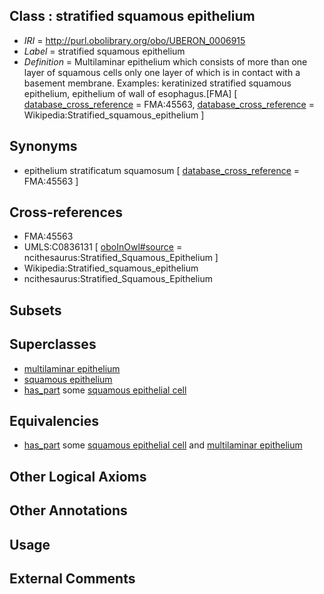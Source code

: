 
## Class : stratified squamous epithelium

 * *IRI* = http://purl.obolibrary.org/obo/UBERON_0006915
 * *Label* = stratified squamous epithelium
 * *Definition* = Multilaminar epithelium which consists of more than one layer of squamous cells only one layer of which is in contact with a basement membrane. Examples: keratinized stratified squamous epithelium, epithelium of wall of esophagus.[FMA] [ [database_cross_reference](../../ef/oboInOwl#hasDbXref.md) = FMA:45563, [database_cross_reference](../../ef/oboInOwl#hasDbXref.md) = Wikipedia:Stratified_squamous_epithelium ]

## Synonyms

 * epithelium stratificatum squamosum [ [database_cross_reference](../../ef/oboInOwl#hasDbXref.md) = FMA:45563 ]

## Cross-references

 * FMA:45563
 * UMLS:C0836131 [ [oboInOwl#source](../../ce/oboInOwl#source.md) = ncithesaurus:Stratified_Squamous_Epithelium ]
 * Wikipedia:Stratified_squamous_epithelium
 * ncithesaurus:Stratified_Squamous_Epithelium

## Subsets


## Superclasses

 * [multilaminar epithelium](../../UBERON/86/UBERON_0000486.md)
 * [squamous epithelium](../../UBERON/14/UBERON_0006914.md)
 * [has_part](../../BFO/51/BFO_0000051.md) some [squamous epithelial cell](../../CL/76/CL_0000076.md)

## Equivalencies

 * [has_part](../../BFO/51/BFO_0000051.md) some [squamous epithelial cell](../../CL/76/CL_0000076.md) and [multilaminar epithelium](../../UBERON/86/UBERON_0000486.md)

## Other Logical Axioms


## Other Annotations


## Usage


## External Comments

